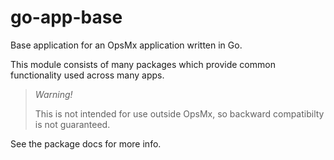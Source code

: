 # go-app-base

Base application for an OpsMx application written in Go.

This module consists of many packages which provide common functionality used across many apps.

> *Warning!*
>
> This is not intended for use outside OpsMx, so backward compatibilty is
> not guaranteed.

See the package docs for more info.
